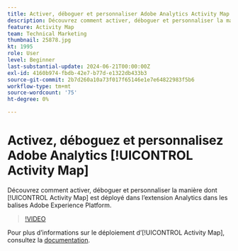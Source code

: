```yaml
---
title: Activer, déboguer et personnaliser Adobe Analytics Activity Map
description: Découvrez comment activer, déboguer et personnaliser la manière dont Activity Map est déployé dans l’extension Analytics dans les balises Adobe Experience Platform.
feature: Activity Map
team: Technical Marketing
thumbnail: 25878.jpg
kt: 1995
role: User
level: Beginner
last-substantial-update: 2024-06-21T00:00:00Z
exl-id: 4160b974-fbdb-42e7-b77d-e1322db433b3
source-git-commit: 2b7d260a10a73f017f65146e1e7e64822983f5b6
workflow-type: tm+mt
source-wordcount: '75'
ht-degree: 0%

---
```


# Activez, déboguez et personnalisez Adobe Analytics [!UICONTROL Activity Map]

Découvrez comment activer, déboguer et personnaliser la manière dont [!UICONTROL Activity Map] est déployé dans l’extension Analytics dans les balises Adobe Experience Platform.

>[!VIDEO](https://video.tv.adobe.com/v/327628?quality=12&learn=on&captions=fre_fr)

Pour plus d’informations sur le déploiement d’[!UICONTROL Activity Map], consultez la [documentation](https://experienceleague.adobe.com/fr/docs/analytics/analyze/activity-map/getting-started/activitymap-enable).
